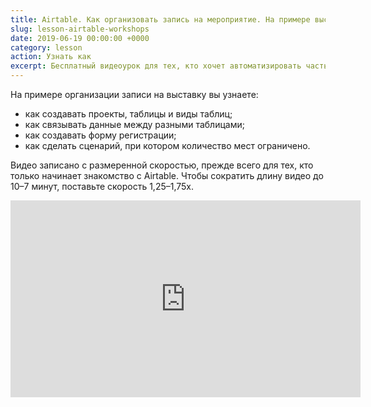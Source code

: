 ```yaml
---
title: Airtable. Как организовать запись на мероприятие. На примере выставки.
slug: lesson-airtable-workshops
date: 2019-06-19 00:00:00 +0000
category: lesson
action: Узнать как
excerpt: Бесплатный видеоурок для тех, кто хочет автоматизировать часть рутинной работы.
---
```

На примере организации записи на выставку вы узнаете:
- как создавать проекты, таблицы и виды таблиц;
- как связывать данные между разными таблицами;
- как создавать форму регистрации;
- как сделать сценарий, при котором количество мест ограничено.

Видео записано с размеренной скоростью, прежде всего для тех, кто только начинает знакомство с Airtable. Чтобы сократить длину видео до 10–7 минут, поставьте скорость 1,25–1,75x.

<div class="video-container">
  <iframe width="560" height="315" src="https://www.youtube.com/embed/yTvDc4ADkgw" frameborder="0" allow="accelerometer; autoplay; encrypted-media; gyroscope; picture-in-picture" allowfullscreen></iframe>
</div>
